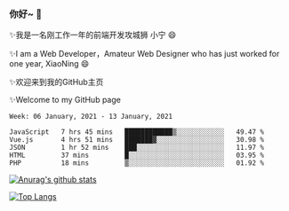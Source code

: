 ### 你好~  👋

✨我是一名刚工作一年的前端开发攻城狮 小宁 😄

✨I am a Web Developer，Amateur Web Designer who has just worked for one year, XiaoNing 😄

✨欢迎来到我的GitHub主页

✨Welcome to my GitHub page
<!--
**7148505/7148505** is a ✨ _special_ ✨ repository because its `README.md` (this file) appears on your GitHub profile.

Here are some ideas to get you started:

- 🔭 I’m currently working on ...
- 🌱 I’m currently learning ...
- 👯 I’m looking to collaborate on ...
- 🤔 I’m looking for help with ...
- 💬 Ask me about ...
- 📫 How to reach me: ...
- 😄 Pronouns: ...
- ⚡ Fun fact: ...
-->

<!--START_SECTION:waka-->
```text
Week: 06 January, 2021 - 13 January, 2021

JavaScript   7 hrs 45 mins   ████████████▒░░░░░░░░░░░░   49.47 % 
Vue.js       4 hrs 51 mins   ███████▓░░░░░░░░░░░░░░░░░   30.98 % 
JSON         1 hr 52 mins    ███░░░░░░░░░░░░░░░░░░░░░░   11.97 % 
HTML         37 mins         █░░░░░░░░░░░░░░░░░░░░░░░░   03.95 % 
PHP          18 mins         ▒░░░░░░░░░░░░░░░░░░░░░░░░   01.92 % 
```
<!--END_SECTION:waka-->

[![Anurag's github stats](https://github-readme-stats.vercel.app/api?username=littleCareless)](https://github.com/anuraghazra/github-readme-stats)

[![Top Langs](https://github-readme-stats.vercel.app/api/top-langs/?username=littleCareless&layout=compact)](https://github.com/anuraghazra/github-readme-stats)
